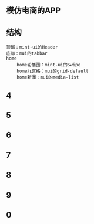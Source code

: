 ## 模仿电商的APP
## 结构
	顶部：mint-ui的Header
	底部：mui的tabbar
	home
		home轮播图：mint-ui的Swipe
		home九宫格：mui的grid-default
		home新闻：mui的media-list
	

## 4
## 5
## 6
## 7
## 8
## 9
## 0